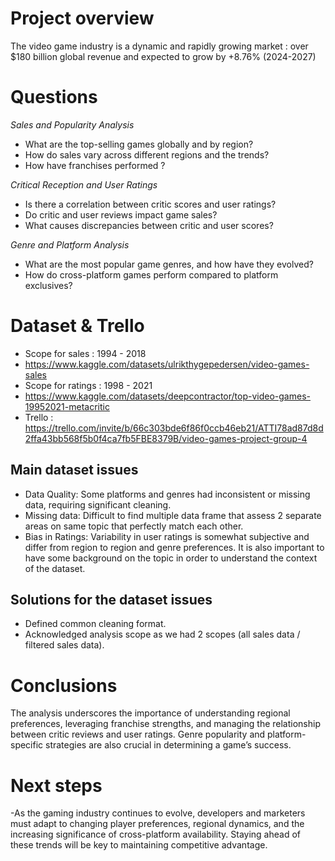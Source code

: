# Project overview
The video game industry is a dynamic and rapidly growing market : over $180 billion global revenue and expected to grow by +8.76% (2024-2027)

# Questions 

_Sales and Popularity Analysis_
- What are the top-selling games globally and by region?
- How do sales vary across different regions and the trends?
- How have franchises performed ?

_Critical Reception and User Ratings_

- Is there a correlation between critic scores and user ratings?
- Do critic and user reviews impact game sales?
- What causes discrepancies between critic and user scores?

_Genre and Platform Analysis_

- What are the most popular game genres, and how have they evolved?
- How do cross-platform games perform compared to platform exclusives?

# Dataset & Trello

- Scope for sales : 1994 - 2018
- https://www.kaggle.com/datasets/ulrikthygepedersen/video-games-sales
- Scope for ratings : 1998 - 2021
- https://www.kaggle.com/datasets/deepcontractor/top-video-games-19952021-metacritic
- Trello : https://trello.com/invite/b/66c303bde6f86f0ccb46eb21/ATTI78ad87d8d2ffa43bb568f5b0f4ca7fb5FBE8379B/video-games-project-group-4



## Main dataset issues

- Data Quality: Some platforms and genres had inconsistent or missing data, requiring significant cleaning.
- Missing data: Difficult to find multiple data frame that assess 2 separate areas on same topic that perfectly match each other.
- Bias in Ratings: Variability in user ratings is somewhat subjective and differ from region to region and genre preferences.
It is also important to have some background on the topic in order to understand the context of the dataset.

## Solutions for the dataset issues
- Defined common cleaning format.
- Acknowledged analysis scope as we had 2 scopes (all sales data / filtered sales data).

# Conclusions
The analysis underscores the importance of understanding regional preferences, leveraging franchise strengths, and managing the relationship between critic reviews and user ratings. Genre popularity and platform-specific strategies are also crucial in determining a game’s success.

# Next steps
-As the gaming industry continues to evolve, developers and marketers must adapt to changing player preferences, regional dynamics, and the increasing significance of cross-platform availability. Staying ahead of these trends will be key to maintaining competitive advantage.
